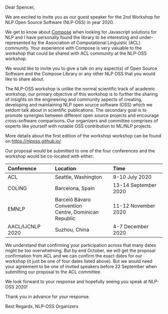 Dear Spencer, 

We are excited to invite you as our guest speaker for the 2nd Workshop for NLP Open Source Software (NLP-OSS) in year 2020. 

We get to know about [Compose](https://github.com/spencermountain/compromise) when looking for Javascript solutions for NLP and I have personally found the library to be interesting and under-represented by the Association of Computational Linguistic (ACL) community. Your experience with Compose is very valuable to the workshop that could be shared with ACL community at the NLP-OSS workshop.

We would like to invite you to give a talk on any aspect(s) of Open Source Software and the Compose Library or any other NLP OSS that you would like to share about.

The NLP-OSS workshop is unlike the normal scientific track of academic workshop, our primary objective of this workshop is to further the sharing of insights on the engineering and community aspects of creating, developing and maintaining NLP open source software (OSS) which we seldom talk about in scientific publications. The secondary goal is to promote synergies between different open source projects and encourage cross-software comparisons. Our organizers and committee comprises of experts like yourself with notable OSS contribution to ML/NLP projects. 

More details about the first edition of the workshop workshop can be found on https://nlposs.github.io/

Our proposal would be submitted to one of the four conferences and the workshop would be co-located with either:

| Conference	| Location | 	Time | 
|:-|:-|:-|
| ACL	| Seattle, Washington | 9-10 July 2020|
| COLING	| Barcelona, Spain | 13-14 September 2020 |
| EMNLP	| Barceló Bávaro Convention <br> Centre, Dominican Republic  | 11-12 November 2020 |
| AACL/IJCNLP 2020 | Suzhou, China | 4-7 December 2020 | 

We understand that confirming your participation across that many dates might be too overwhelming. But by end October, we will get the proposal confirmation from ACL and we can confirm the exact dates for our workshop (it just be one of four dates listed above). But we would need your agreement to be one of invited speakers before 22 September when submitting our proposal to the ACL committee. 

We look forward to your response and hopefully seeing you speak at NLP-OSS 2020!

Thank you in advance for your response. 

Best Regards,
NLP-OSS Organizers



